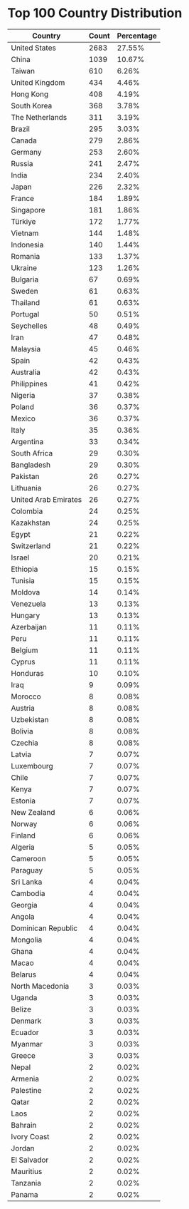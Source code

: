 # Top 100 Country Distribution
| Country | Count | Percentage |
|----|----|----|
| United States | 2683 | 27.55% |
| China | 1039 | 10.67% |
| Taiwan | 610 | 6.26% |
| United Kingdom | 434 | 4.46% |
| Hong Kong | 408 | 4.19% |
| South Korea | 368 | 3.78% |
| The Netherlands | 311 | 3.19% |
| Brazil | 295 | 3.03% |
| Canada | 279 | 2.86% |
| Germany | 253 | 2.60% |
| Russia | 241 | 2.47% |
| India | 234 | 2.40% |
| Japan | 226 | 2.32% |
| France | 184 | 1.89% |
| Singapore | 181 | 1.86% |
| Türkiye | 172 | 1.77% |
| Vietnam | 144 | 1.48% |
| Indonesia | 140 | 1.44% |
| Romania | 133 | 1.37% |
| Ukraine | 123 | 1.26% |
| Bulgaria | 67 | 0.69% |
| Sweden | 61 | 0.63% |
| Thailand | 61 | 0.63% |
| Portugal | 50 | 0.51% |
| Seychelles | 48 | 0.49% |
| Iran | 47 | 0.48% |
| Malaysia | 45 | 0.46% |
| Spain | 42 | 0.43% |
| Australia | 42 | 0.43% |
| Philippines | 41 | 0.42% |
| Nigeria | 37 | 0.38% |
| Poland | 36 | 0.37% |
| Mexico | 36 | 0.37% |
| Italy | 35 | 0.36% |
| Argentina | 33 | 0.34% |
| South Africa | 29 | 0.30% |
| Bangladesh | 29 | 0.30% |
| Pakistan | 26 | 0.27% |
| Lithuania | 26 | 0.27% |
| United Arab Emirates | 26 | 0.27% |
| Colombia | 24 | 0.25% |
| Kazakhstan | 24 | 0.25% |
| Egypt | 21 | 0.22% |
| Switzerland | 21 | 0.22% |
| Israel | 20 | 0.21% |
| Ethiopia | 15 | 0.15% |
| Tunisia | 15 | 0.15% |
| Moldova | 14 | 0.14% |
| Venezuela | 13 | 0.13% |
| Hungary | 13 | 0.13% |
| Azerbaijan | 11 | 0.11% |
| Peru | 11 | 0.11% |
| Belgium | 11 | 0.11% |
| Cyprus | 11 | 0.11% |
| Honduras | 10 | 0.10% |
| Iraq | 9 | 0.09% |
| Morocco | 8 | 0.08% |
| Austria | 8 | 0.08% |
| Uzbekistan | 8 | 0.08% |
| Bolivia | 8 | 0.08% |
| Czechia | 8 | 0.08% |
| Latvia | 7 | 0.07% |
| Luxembourg | 7 | 0.07% |
| Chile | 7 | 0.07% |
| Kenya | 7 | 0.07% |
| Estonia | 7 | 0.07% |
| New Zealand | 6 | 0.06% |
| Norway | 6 | 0.06% |
| Finland | 6 | 0.06% |
| Algeria | 5 | 0.05% |
| Cameroon | 5 | 0.05% |
| Paraguay | 5 | 0.05% |
| Sri Lanka | 4 | 0.04% |
| Cambodia | 4 | 0.04% |
| Georgia | 4 | 0.04% |
| Angola | 4 | 0.04% |
| Dominican Republic | 4 | 0.04% |
| Mongolia | 4 | 0.04% |
| Ghana | 4 | 0.04% |
| Macao | 4 | 0.04% |
| Belarus | 4 | 0.04% |
| North Macedonia | 3 | 0.03% |
| Uganda | 3 | 0.03% |
| Belize | 3 | 0.03% |
| Denmark | 3 | 0.03% |
| Ecuador | 3 | 0.03% |
| Myanmar | 3 | 0.03% |
| Greece | 3 | 0.03% |
| Nepal | 2 | 0.02% |
| Armenia | 2 | 0.02% |
| Palestine | 2 | 0.02% |
| Qatar | 2 | 0.02% |
| Laos | 2 | 0.02% |
| Bahrain | 2 | 0.02% |
| Ivory Coast | 2 | 0.02% |
| Jordan | 2 | 0.02% |
| El Salvador | 2 | 0.02% |
| Mauritius | 2 | 0.02% |
| Tanzania | 2 | 0.02% |
| Panama | 2 | 0.02% |
